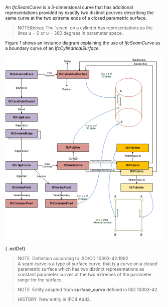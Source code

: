 ﻿An _IfcSeamCurve_ is a 3-dimensional curve that has additional representations provided by exactly two distinct pcurves describing the same curve at the two extreme ends of a closed parametric surface.

> NOTE&bbsp; The `seam' on a cylinder has representations as the lines u = 0 or u = 360 degrees in parameter space.

Figure 1 shows an instance diagram explaining the use of _IfcSeamCurve_ as a boundary curve of an _IfcCylindricalSurface_.

!["seam curve usage"](../../../../../../figures/ifcseamcurve_01.png "Figure 1 &mdash; use of a seam curve bounding a cylindrical surface")

{ .extDef}
> NOTE&nbsp; Definition according to ISO/CD 10303-42:1992  
> A seam curve is a type of surface curve, that is a curve on a closed parametric surface which has two distinct representations as constant parameter curves at the two extremes of the parameter range for the surface.

> NOTE&nbsp; Entity adapted from **surface_curve** defined in ISO 10303-42.

> HISTORY&nbsp; New entity in IFC4 Add2.

